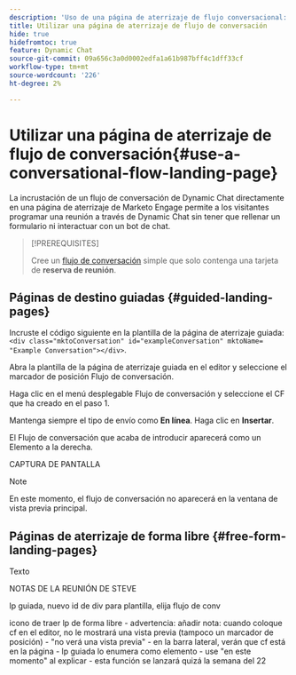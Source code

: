 ```yaml
---
description: 'Uso de una página de aterrizaje de flujo conversacional: documentos de Marketo, documentación del producto'
title: Utilizar una página de aterrizaje de flujo de conversación
hide: true
hidefromtoc: true
feature: Dynamic Chat
source-git-commit: 09a656c3a0d0002edfa1a61b987bff4c1dff33cf
workflow-type: tm+mt
source-wordcount: '226'
ht-degree: 2%

---
```


# Utilizar una página de aterrizaje de flujo de conversación{#use-a-conversational-flow-landing-page}

La incrustación de un flujo de conversación de Dynamic Chat directamente en una página de aterrizaje de Marketo Engage permite a los visitantes programar una reunión a través de Dynamic Chat sin tener que rellenar un formulario ni interactuar con un bot de chat.

>[!PREREQUISITES]
>
>Cree un [flujo de conversación](/help/marketo/product-docs/demand-generation/dynamic-chat/automated-chat/create-a-conversational-flow.md) simple que solo contenga una tarjeta de **reserva de reunión**.

## Páginas de destino guiadas {#guided-landing-pages}

Incruste el código siguiente en la plantilla de la página de aterrizaje guiada: `<div class="mktoConversation" id="exampleConversation" mktoName= "Example Conversation"></div>`.

Abra la plantilla de la página de aterrizaje guiada en el editor y seleccione el marcador de posición Flujo de conversación.

Haga clic en el menú desplegable Flujo de conversación y seleccione el CF que ha creado en el paso 1.

Mantenga siempre el tipo de envío como **En línea**. Haga clic en **Insertar**.

El Flujo de conversación que acaba de introducir aparecerá como un Elemento a la derecha.

CAPTURA DE PANTALLA

>[!NOTE]
>
>En este momento, el flujo de conversación no aparecerá en la ventana de vista previa principal.

## Páginas de aterrizaje de forma libre {#free-form-landing-pages}

Texto

NOTAS DE LA REUNIÓN DE STEVE

lp guiada, nuevo id de div para plantilla, elija flujo de conv

icono de traer lp de forma libre - advertencia: añadir nota: cuando coloque cf en el editor, no le mostrará una vista previa (tampoco un marcador de posición) - &quot;no verá una vista previa&quot; - en la barra lateral, verán que cf está en la página - lp guiada lo enumera como elemento - use &quot;en este momento&quot; al explicar - esta función se lanzará quizá la semana del 22
